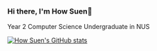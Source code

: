 ### Hi there, I'm How Suen👋
Year 2 Computer Science Undergraduate in NUS

[![How Suen's GitHub stats](https://github-readme-stats.vercel.app/api?username=HowSuen&count_private=true&include_all_commits=true&show_icons=true&theme=dracula)](https://github.com/anuraghazra/github-readme-stats)
